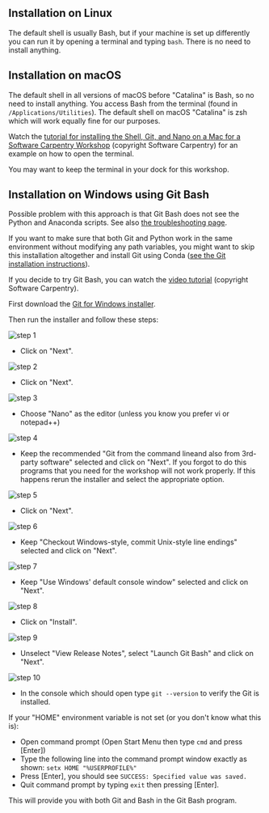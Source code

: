 ## Installation on Linux

The default shell is usually Bash, but if your machine is set up differently
you can run it by opening a terminal and typing `bash`. There is no need to
install anything.


## Installation on macOS

The default shell in all versions of macOS before "Catalina" is Bash, so no need to install
anything. You access Bash from the terminal (found in
`/Applications/Utilities`). The default shell on macOS "Catalina" is zsh which will work
equally fine for our purposes.

Watch the [tutorial for installing the Shell, Git, and Nano on a Mac for a Software Carpentry Workshop](https://www.youtube.com/watch?v=9LQhwETCdwY)
(copyright Software Carpentry) for an example on how to open the terminal.

You may want to keep the terminal in your dock for this workshop.


## Installation on Windows using Git Bash

Possible problem with this approach is that Git Bash does not see
the Python and Anaconda scripts. See also [the troubleshooting page](/installation/troubleshooting/).

If you want to make sure that both Git and Python work in the same environment without modifying any
path variables, you might want to skip this installation altogether and install
Git using Conda ([see the Git installation instructions](/installation/git/#installation-on-windows)).

If you decide to try Git Bash, you can
watch the [video tutorial](https://www.youtube.com/watch?v=339AEqk9c-8)
(copyright Software Carpentry).

First download the [Git for Windows installer](https://git-for-windows.github.io).

Then run the installer and follow these steps:

![step 1](/assets/img/git_install_step1.png)
- Click on "Next".

![step 2](/assets/img/git_install_step2.png)
- Click on "Next".

![step 3](/assets/img/git_install_step3.png)
- Choose "Nano" as the editor (unless you know you prefer vi or notepad++)

![step 4](/assets/img/git_install_step4.png)
- Keep the recommended "Git from the command lineand also from 3rd-party software"
  selected and click on "Next". If you forgot to do this programs that you need
  for the workshop will not work properly. If this happens rerun the installer
  and select the appropriate option.

![step 5](/assets/img/git_install_step5.png)
- Click on "Next".

![step 6](/assets/img/git_install_step6.png)
- Keep "Checkout Windows-style, commit Unix-style line endings" selected and click on "Next".

![step 7](/assets/img/git_install_step7.png)
- Keep "Use Windows' default console window" selected and click on "Next".

![step 8](/assets/img/git_install_step8.png)
- Click on "Install".

![step 9](/assets/img/git_install_step9.png)
- Unselect "View Release Notes", select "Launch Git Bash"  and click on "Next".

![step 10](/assets/img/git_install_step10.png)
- In the console which should open type `git --version` to verify the Git is installed.

If your "HOME" environment variable is not set (or you don't know what this is):
- Open command prompt (Open Start Menu then type `cmd` and press [Enter])
- Type the following line into the command prompt window exactly as shown: `setx HOME "%USERPROFILE%"`
- Press [Enter], you should see `SUCCESS: Specified value was saved.`
- Quit command prompt by typing `exit` then pressing [Enter].

This will provide you with both Git and Bash in the Git Bash program.

